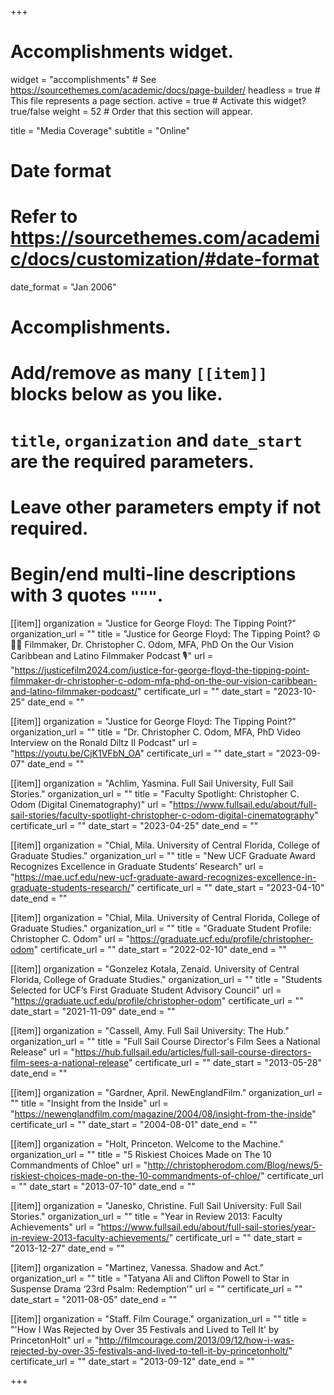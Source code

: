 +++
# Accomplishments widget.
widget = "accomplishments"  # See https://sourcethemes.com/academic/docs/page-builder/
headless = true  # This file represents a page section.
active = true  # Activate this widget? true/false
weight = 52  # Order that this section will appear.

title = "Media Coverage"
subtitle = "Online"

# Date format
#   Refer to https://sourcethemes.com/academic/docs/customization/#date-format
date_format = "Jan 2006"

# Accomplishments.
#   Add/remove as many `[[item]]` blocks below as you like.
#   `title`, `organization` and `date_start` are the required parameters.
#   Leave other parameters empty if not required.
#   Begin/end multi-line descriptions with 3 quotes `"""`.

[[item]]
  organization = "Justice for George Floyd: The Tipping Point?"
  organization_url = ""
  title = "Justice for George Floyd: The Tipping Point? ☮️ ✊🏾 Filmmaker, Dr. Christopher C. Odom, MFA, PhD On the Our Vision Caribbean and Latino Filmmaker Podcast 🎙️"
  url = "https://justicefilm2024.com/justice-for-george-floyd-the-tipping-point-filmmaker-dr-christopher-c-odom-mfa-phd-on-the-our-vision-caribbean-and-latino-filmmaker-podcast/"
  certificate_url = ""
  date_start = "2023-10-25"
  date_end = ""

[[item]]
  organization = "Justice for George Floyd: The Tipping Point?"
  organization_url = ""
  title = "Dr. Christopher C. Odom, MFA, PhD Video Interview on the Ronald Diltz II Podcast"
  url = "https://youtu.be/CjK1VFbN_OA"
  certificate_url = ""
  date_start = "2023-09-07"
  date_end = ""

[[item]]
  organization = "Achlim, Yasmina. Full Sail University, Full Sail Stories."
  organization_url = ""
  title = "Faculty Spotlight: Christopher C. Odom (Digital Cinematography)"
  url = "https://www.fullsail.edu/about/full-sail-stories/faculty-spotlight-christopher-c-odom-digital-cinematography"
  certificate_url = ""
  date_start = "2023-04-25"
  date_end = ""

[[item]]
  organization = "Chial, Mila. University of Central Florida, College of Graduate Studies."
  organization_url = ""
  title = "New UCF Graduate Award Recognizes Excellence in Graduate Students’ Research"
  url = "https://mae.ucf.edu/new-ucf-graduate-award-recognizes-excellence-in-graduate-students-research/"
  certificate_url = ""
  date_start = "2023-04-10"
  date_end = ""

[[item]]
  organization = "Chial, Mila. University of Central Florida, College of Graduate Studies."
  organization_url = ""
  title = "Graduate Student Profile: Christopher C. Odom"
  url = "https://graduate.ucf.edu/profile/christopher-odom"
  certificate_url = ""
  date_start = "2022-02-10"
  date_end = ""

[[item]]
  organization = "Gonzelez Kotala, Zenaid. University of Central Florida, College of Graduate Studies."
  organization_url = ""
  title = "Students Selected for UCF’s First Graduate Student Advisory Council"
  url = "https://graduate.ucf.edu/profile/christopher-odom"
  certificate_url = ""
  date_start = "2021-11-09"
  date_end = ""

[[item]]
  organization = "Cassell, Amy. Full Sail University: The Hub."
  organization_url = ""
  title = "Full Sail Course Director's Film Sees a National Release"
  url = "https://hub.fullsail.edu/articles/full-sail-course-directors-film-sees-a-national-release"
  certificate_url = ""
  date_start = "2013-05-28"
  date_end = ""

[[item]]
  organization = "Gardner, April. NewEnglandFilm."
  organization_url = ""
  title = "Insight from the Inside"
  url = "https://newenglandfilm.com/magazine/2004/08/insight-from-the-inside"
  certificate_url = ""
  date_start = "2004-08-01"
  date_end = ""

[[item]]
  organization = "Holt, Princeton. Welcome to the Machine."
  organization_url = ""
  title = "5 Riskiest Choices Made on The 10 Commandments of Chloe"
  url = "http://christopherodom.com/Blog/news/5-riskiest-choices-made-on-the-10-commandments-of-chloe/"
  certificate_url = ""
  date_start = "2013-07-10"
  date_end = ""

[[item]]
  organization = "Janesko, Christine. Full Sail University: Full Sail Stories."
  organization_url = ""
  title = "Year in Review 2013: Faculty Achievements"
  url = "https://www.fullsail.edu/about/full-sail-stories/year-in-review-2013-faculty-achievements/"
  certificate_url = ""
  date_start = "2013-12-27"
  date_end = ""

[[item]]
  organization = "Martinez, Vanessa. Shadow and Act."
  organization_url = ""
  title = "Tatyana Ali and Clifton Powell to Star in Suspense Drama ‘23rd Psalm: Redemption’"
  url = ""
  certificate_url = ""
  date_start = "2011-08-05"
  date_end = ""

[[item]]
  organization = "Staff. Film Courage."
  organization_url = ""
  title = "'How I Was Rejected by Over 35 Festivals and Lived to Tell It' by PrincetonHolt"
  url = "http://filmcourage.com/2013/09/12/how-i-was-rejected-by-over-35-festivals-and-lived-to-tell-it-by-princetonholt/"
  certificate_url = ""
  date_start = "2013-09-12"
  date_end = ""

+++
